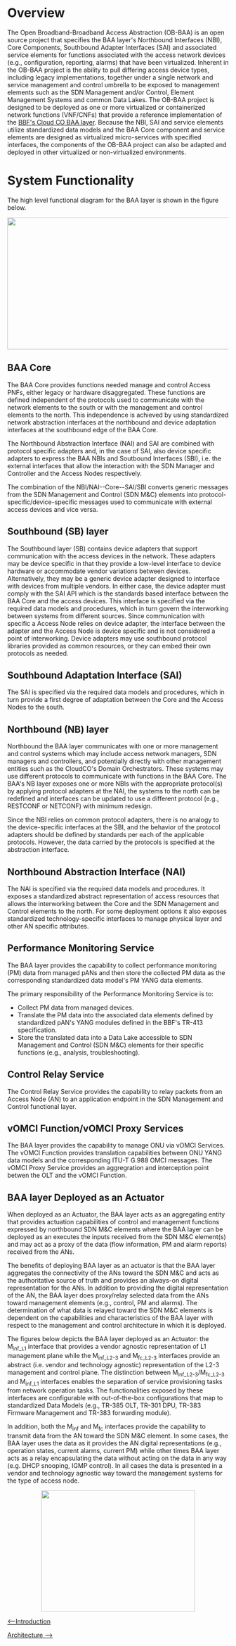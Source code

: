 
<a id="overview" />

Overview
========

The Open Broadband-Broadband Access Abstraction (OB-BAA) is an open
source project that specifies the BAA layer\'s Northbound Interfaces 
(NBI), Core Components, Southbound Adapter Interfaces (SAI) and 
associated service elements for functions associated with the access 
network devices (e.g., configuration, reporting, alarms) that have 
been virtualized. Inherent in the OB-BAA project is the ability to 
pull differing access device types, including legacy implementations, 
together under a single network and service management and control 
umbrella to be exposed to management elements such as the 
SDN Management and/or Control, Element Management Systems and 
common Data Lakes. The 
OB-BAA project is designed to be deployed as one or more virtualized 
or containerized network functions (VNF/CNFs) that provide a reference 
implementation of the 
[BBF\'s Cloud CO BAA layer](https://www.broadband-forum.org/projects/virtualized-broadband/cloud-central-office).
Because the NBI, SAI and service elements utilize standardized data models 
and the BAA Core component and service elements are designed as virtualized 
micro-services with specified interfaces, the components of the OB-BAA 
project can also be adapted and deployed in other virtualized or 
non-virtualized environments.


System Functionality
====================

The high level functional diagram for the BAA layer is shown in the
figure below.
<p align="center">
 <img width="600px" height="300px" src="{{site.url}}/overview/system_description.png">
</p>

BAA Core
--------

The BAA Core provides functions needed manage and control Access PNFs,
either legacy or hardware disaggregated. These functions are defined
independent of the protocols used to communicate with the network
elements to the south or with the management and control elements to the
north. This independence is achieved by using standardized network
abstraction interfaces at the northbound and device adaptation
interfaces at the southbound edge of the BAA Core.

The Northbound Abstraction Interface (NAI) and SAI are combined with
protocol specific adapters and, in the case of SAI, also device specific
adapters to express the BAA NBIs and Soutbound Interfaces (SBI), i.e.
the external interfaces that allow the interaction with the SDN Manager
and Controller and the Access Nodes respectively.

The combination of the NBI/NAI--Core--SAI/SBI converts generic messages
from the SDN Management and Control (SDN M&C) elements into
protocol-specific/device-specific messages used to communicate with
external access devices and vice versa.

Southbound (SB) layer
---------------------

The Southbound layer (SB) contains device adapters that support
communication with the access devices in the network. These adapters may
be device specific in that they provide a low-level interface to device
hardware or accommodate vendor variations between devices.
Alternatively, they may be a generic device adapter designed to
interface with devices from multiple vendors. In either case, the device
adapter must comply with the SAI API which is the standards based
interface between the BAA Core and the access devices. This interface is
specified via the required data models and procedures, which in turn
govern the interworking between systems from different sources. Since
communication with specific a Access Node relies on device adapter, the
interface between the adapter and the Access Node is device specific and
is not considered a point of interworking. Device adapters may use
southbound protocol libraries provided as common resources, or they can
embed their own protocols as needed.

Southbound Adaptation Interface (SAI)
-------------------------------------

The SAI is specified via the required data models and procedures, which
in turn provide a first degree of adaptation between the Core and the
Access Nodes to the south.

Northbound (NB) layer
---------------------

Northbound the BAA layer communicates with one or more management and
control systems which may include access network managers, SDN managers
and controllers, and potentially directly with other management entities
such as the CloudCO\'s Domain Orchestrators. These systems may use
different protocols to communicate with functions in the BAA Core. The
BAA's NB layer exposes one or more NBIs with the appropriate protocol(s)
by applying protocol adapters at the NAI, the systems to the north can
be redefined and interfaces can be updated to use a different protocol
(e.g., RESTCONF or NETCONF) with minimum redesign.

Since the NBI relies on common protocol adapters, there is no analogy to
the device-specific interfaces at the SBI, and the behavior of the
protocol adapters should be defined by standards per each of the
applicable protocols. However, the data carried by the protocols is
specified at the abstraction interface.

Northbound Abstraction Interface (NAI)
--------------------------------------

The NAI is specified via the required data models and procedures. It
exposes a standardized abstract representation of access resources that
allows the interworking between the Core and the SDN Management and
Control elements to the north. For some deployment options it also
exposes standardized technology-specific interfaces to manage physical
layer and other AN specific attributes.

Performance Monitoring Service
------------------------------

The BAA layer provides the capability to collect performance monitoring 
(PM) data from managed pANs and then store the collected PM data as the 
corresponding standardized data model's PM YANG data elements.

The primary responsibility of the Performance Monitoring Service is to:
-	Collect PM data from managed devices.
-	Translate the PM data into the associated data elements defined by 
standardized pAN\'s YANG modules defined in the BBF\'s TR-413 
specification.
-	Store the translated data into a Data Lake accessible to SDN Management 
and Control (SDN M&C) elements for their specific functions 
(e.g., analysis, troubleshooting).

Control Relay Service
------------------------------
The Control Relay Service provides the capability to relay packets from an Access Node (AN) to an application endpoint in the  SDN Management and Control functional
layer.

vOMCI Function/vOMCI Proxy Services
------------------------------

The BAA layer provides the capability to manage ONU via vOMCI Services. The vOMCI Function provides translation capabilities between ONU YANG data models and the corresponding ITU-T G.988 OMCI messages. The vOMCI Proxy Service provides an aggregration and interception point betwen the OLT and the vOMCI Function.

BAA layer Deployed as an Actuator
---------------------------------

When deployed as an Actuator, the BAA layer acts as an aggregating
entity that provides actuation capabilities of control and management
functions expressed by northbound SDN M&C elements where the BAA layer
can be deployed as an executes the inputs received from the SDN M&C
element(s) and may act as a proxy of the data (flow information, PM and
alarm reports) received from the ANs.

The benefits of deploying BAA layer as an actuator is that the BAA layer
aggregates the connectivity of the ANs toward the SDN M&C and acts as
the authoritative source of truth and provides an always-on digital
representation for the ANs. In addition to providing the digital
representation of the AN, the BAA layer does proxy/relay selected data
from the ANs toward management elements (e.g., control, PM and alarms).
The determination of what data is relayed toward the SDN M&C elements is
dependent on the capabilities and characteristics of the BAA layer with
respect to the management and control architecture in which it is
deployed.

The figures below depicts the BAA layer deployed as an Actuator: the
M<sub>inf_L1</sub> interface that provides a vendor agnostic representation of
L1 management plane while the M<sub>inf\_L2-3</sub> and M<sub>fc\_L2-3</sub> interfaces
provide an abstract (i.e. vendor and technology agnostic) representation
of the L2-3 management and control plane. The distinction between
M<sub>inf\_L2-3</sub>/M<sub>fc\_L2-3</sub> and M<sub>inf\_L1</sub> interfaces enables the
separation of service provisioning tasks from network operation tasks.
The functionalities exposed by these interfaces are configurable with
out-of-the-box configurations that map to standardized Data Models
(e.g., TR-385 OLT, TR-301 DPU, TR-383 Firmware Management and TR-383
forwarding module).

In addition, both the M<sub>inf</sub> and M<sub>fc</sub> interfaces provide the capability
to transmit data from the AN toward the SDN M&C element. In some cases,
the BAA layer uses the data as it provides the AN digital
representations (e.g., operation states, current alarms, current PM)
while other times BAA layer acts as a relay encapsulating the data
without acting on the data in any way (e.g. DHCP snooping, IGMP
control). In all cases the data is presented in a vendor and technology
agnostic way toward the management systems for the type of access node.

<p align="center">
 <img width="350px" height="275px" src="{{site.url}}/overview/baa_actuator.png">
</p>

[<--Introduction](../index.md#introduction)

[Architecture -->](../architecture/index.md#architecture)